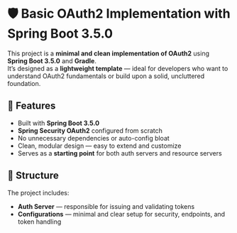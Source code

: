 # 🛡️ Basic OAuth2 Implementation with Spring Boot 3.5.0

This project is a **minimal and clean implementation of OAuth2** using **Spring Boot 3.5.0** and **Gradle**.  
It’s designed as a **lightweight template** — ideal for developers who want to understand OAuth2 fundamentals or build upon a solid, uncluttered foundation.

## 🚀 Features
- Built with **Spring Boot 3.5.0**
- **Spring Security OAuth2** configured from scratch
- No unnecessary dependencies or auto-config bloat
- Clean, modular design — easy to extend and customize
- Serves as a **starting point** for both auth servers and resource servers

## 🧩 Structure
The project includes:
- **Auth Server** — responsible for issuing and validating tokens
- **Configurations** — minimal and clear setup for security, endpoints, and token handling